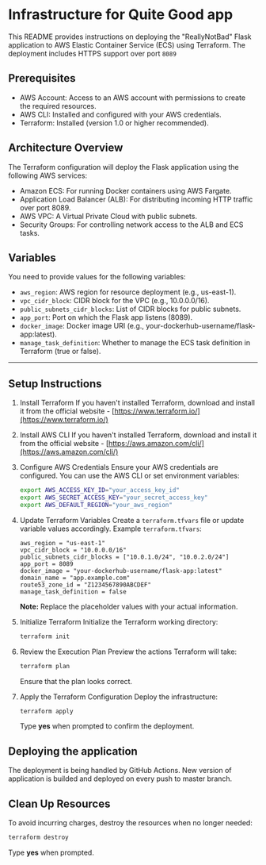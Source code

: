 # Infrastructure for Quite Good app

This README provides instructions on deploying the "ReallyNotBad" Flask application to AWS Elastic Container Service (ECS) using Terraform. The deployment includes HTTPS support over port ``8089``

## Prerequisites

- AWS Account: Access to an AWS account with permissions to create the required resources.
- AWS CLI: Installed and configured with your AWS credentials.
- Terraform: Installed (version 1.0 or higher recommended).

## Architecture Overview

The Terraform configuration will deploy the Flask application using the following AWS services:

- Amazon ECS: For running Docker containers using AWS Fargate.
- Application Load Balancer (ALB): For distributing incoming HTTP traffic over port 8089.
- AWS VPC: A Virtual Private Cloud with public subnets.
- Security Groups: For controlling network access to the ALB and ECS tasks.

## Variables

You need to provide values for the following variables:

- ``aws_region``: AWS region for resource deployment (e.g., us-east-1).
- ``vpc_cidr_block``: CIDR block for the VPC (e.g., 10.0.0.0/16).
- ``public_subnets_cidr_blocks``: List of CIDR blocks for public subnets.
- ``app_port``: Port on which the Flask app listens (8089).
- ``docker_image``: Docker image URI (e.g., your-dockerhub-username/flask-app:latest).
- ``manage_task_definition``: Whether to manage the ECS task definition in Terraform (true or false).

---

## Setup Instructions

1. Install Terraform
If you haven't installed Terraform, download and install it from the official website - [https://www.terraform.io/](https://www.terraform.io/)

2. Install AWS CLI
If you haven't installed Terraform, download and install it from the official website - [https://aws.amazon.com/cli/](https://aws.amazon.com/cli/)

3. Configure AWS Credentials
Ensure your AWS credentials are configured. You can use the AWS CLI or set environment variables:

    ```bash
    export AWS_ACCESS_KEY_ID="your_access_key_id"
    export AWS_SECRET_ACCESS_KEY="your_secret_access_key"
    export AWS_DEFAULT_REGION="your_aws_region"
    ```

4. Update Terraform Variables
Create a ``terraform.tfvars`` file or update variable values accordingly.
Example ``terraform.tfvars``:

    ```hcl
    aws_region = "us-east-1"
    vpc_cidr_block = "10.0.0.0/16"
    public_subnets_cidr_blocks = ["10.0.1.0/24", "10.0.2.0/24"]
    app_port = 8089
    docker_image = "your-dockerhub-username/flask-app:latest"
    domain_name = "app.example.com"
    route53_zone_id = "Z1234567890ABCDEF"
    manage_task_definition = false
    ```

    **Note:** Replace the placeholder values with your actual information.

5. Initialize Terraform
Initialize the Terraform working directory:

    ```bash
    terraform init
    ```

6. Review the Execution Plan
Preview the actions Terraform will take:

    ```bash
    terraform plan
    ```

    Ensure that the plan looks correct.

7. Apply the Terraform Configuration
Deploy the infrastructure:

    ```bash
    terraform apply
    ```

   Type **yes** when prompted to confirm the deployment.

## Deploying the application

The deployment is being handled by GitHub Actions. New version of application is builded and deployed on every push to master branch.

## Clean Up Resources

To avoid incurring charges, destroy the resources when no longer needed:

```bash
terraform destroy
```

Type **yes** when prompted.
